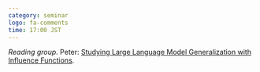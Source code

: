 ```yaml
---
category: seminar
logo: fa-comments
time: 17:00 JST
---
```


*Reading group.*  Peter:
 [Studying Large Language Model Generalization with Influence Functions](https://arxiv.org/abs/2308.03296).

